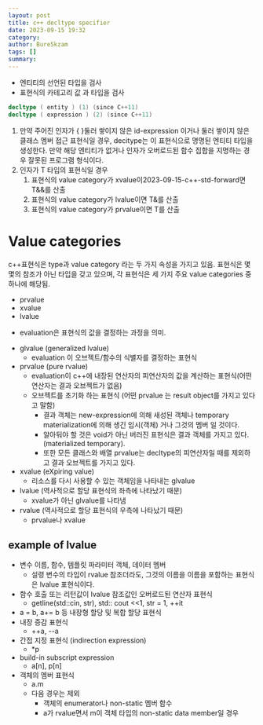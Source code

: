 ```yaml
---
layout: post
title: c++ decltype specifier
date: 2023-09-15 19:32
category:
author: Bure5kzam
tags: []
summary:
---
```


- 엔티티의 선언된 타입을 검사
- 표현식의 카테고리 값 과 타입을 검사

```c++
decltype ( entity )	(1)	(since C++11)
decltype ( expression )	(2)	(since C++11)
```

1. 만약 주어진 인자가 { }둘러 쌓이지 않은 id-expression 이거나 둘러 쌓이지 않은 클래스 멤버 접근 표현식일 경우, decitype는 이 표현식으로 명명된 엔티티 타입을 생성한다. 만약 해당 엔티티가 없거나 인자가 오버로드된 함수 집합을 지명하는 경우 잘못된 프로그램 형식이다.
2. 인자가 T 타입의 표현식일 경우
   1. 표현식의 value category가 xvalue이2023-09-15-c++-std-forward면 T&&를 산출
   2. 표현식의 value category가 lvalue이면 T&를 산출
   3. 표현식의 value category가 prvalue이면 T를 산출

# Value categories

c++표현식은 type과 value category 라는 두 가지 속성을 가지고 있음.
표현식은 몇몇의 참조가 아닌 타입을 갖고 있으며, 각 표현식은 세 가지 주요 value categories 중 하나에 해당됨.

- prvalue
- xvalue
- lvalue

* evaluation은 표현식의 값을 결정하는 과정을 의미.

- glvalue (generalized lvalue)
  - evaluation 이 오브젝트/함수의 식별자를 결정하는 표현식
- prvalue (pure rvalue)
  - evaluation이 c++에 내장된 연산자의 피연산자의 값을 계산하는 표현식(어떤 연산자는 결과 오브젝트가 없음)
  - 오브젝트를 초기화 하는 표현식 (어떤 prvalue 는 result object를 가지고 있다고 말함)
    - 결과 객체는 new-expression에 의해 새성된 객체나 temporary materialization에 의해 생긴 임시(객체) 거나 그것의 멤버 일 것이다.
    - 알아둬야 할 것은 void가 아닌 버러진 표현식은 결과 객체를 가지고 있다.(materialized temporary).
    - 또한 모든 클래스와 배열 prvalue는 decltype의 피연산자일 때를 제외하고 결과 오브젝트를 가지고 있다.
- xvalue (eXpiring value)
  - 리소스를 다시 사용할 수 있는 객체임을 나타내는 glvalue
- lvalue (역사적으로 할당 표현식의 좌측에 나타났기 때문)
  - xvalue가 아닌 glvalue를 나타냄
- rvalue (역사적으로 할당 표현식의 우측에 나타났기 때문)
  - prvalue나 xvalue


## example of lvalue

- 변수 이름, 함수, 템플릿 파라미터 객체, 데이터 멤버
  - 설령 변수의 타입이 rvalue 참조더라도, 그것의 이름을 이름을 포함하는 표현식은 lvalue 표현식이다.
- 함수 호출 또는 리턴값이 lvalue 참조값인 오버로드된 연산자 표현식
  - getline(std::cin, str), std:: cout <<1, str = 1, ++it
- a = b, a+= b 등 내장형 할당 및 복합 할당 표현식
- 내장 증감 표현식
  - ++a, --a
- 간접 지정 표현식 (indirection expression)
  - *p
- build-in subscript expression
  - a[n], p[n]
- 객체의 멤버 표현식
  - a.m
  - 다음 경우는 제외
    - 객체의 enumerator나 non-static 멤버 함수
    - a가 rvalue면서 m이 객체 타입의 non-static data member일 경우



